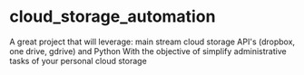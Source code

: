# cloud_storage_automation
A great project that will leverage:  main stream cloud storage API's (dropbox, one drive, gdrive) and Python With the objective of simplify administrative tasks of your personal cloud storage
